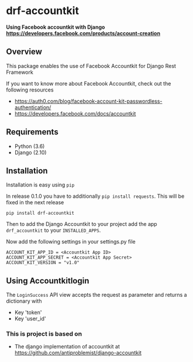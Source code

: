 # drf-accountkit
**Using Facebook accountkit with Django https://developers.facebook.com/products/account-creation**

## Overview

This package enables the use of Facebook Accountkit for Django Rest Framework

If you want to know more about Facebook Accountkit, check out the following resources
- https://auth0.com/blog/facebook-account-kit-passwordless-authentication/
- https://developers.facebook.com/docs/accountkit

## Requirements

-  Python (3.6)
-  Django (2.10)


## Installation

Installation is easy using ``pip``

In release 0.1.0 you have to additionally ```pip install requests```. This will be fixed in the next release


	pip install drf-accountkit


Then to add the Django Accountkit to your project add the app ``drf_accountkit`` to your ``INSTALLED_APPS``.

Now add the following settings in your settings.py file


	ACCOUNT_KIT_APP_ID = <Accountkit App ID>
	ACCOUNT_KIT_APP_SECRET = <Accountkit App Secret>
	ACCOUNT_KIT_VERSION = "v1.0"

## Using Accountkitlogin


The ```LoginSuccess``` API view accepts the request as parameter and returns a dictionary with

- Key 'token'
- Key 'user_id'


### This is project is based on

- The django implementation of accountkit at https://github.com/antiproblemist/django-accountkit
